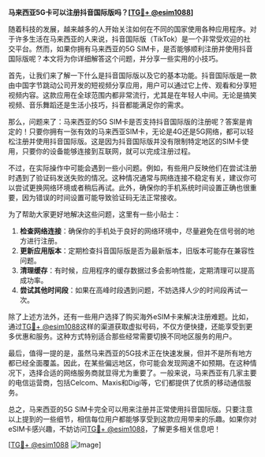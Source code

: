 **马来西亚5G卡可以注册抖音国际版吗？[[TG💪+ @esim1088](https://t.me/s/esim1088)]**

随着科技的发展，越来越多的人开始关注如何在不同的国家使用各种应用程序。对于许多生活在马来西亚的人来说，抖音国际版（TikTok）是一个非常受欢迎的社交平台。然而，如果你拥有马来西亚的5G SIM卡，是否能够顺利注册并使用抖音国际版呢？本文将为你详细解答这个问题，并分享一些实用的小技巧。

首先，让我们来了解一下什么是抖音国际版以及它的基本功能。抖音国际版是一款由中国字节跳动公司开发的短视频分享应用，用户可以通过它上传、观看和分享短视频内容。这款应用在全球范围内都非常流行，尤其是在年轻人中间。无论是搞笑视频、音乐舞蹈还是生活小技巧，抖音都能满足你的需求。

那么，问题来了：马来西亚的5G SIM卡是否支持抖音国际版的注册呢？答案是肯定的！只要你拥有一张有效的马来西亚SIM卡，无论是4G还是5G网络，都可以轻松注册并使用抖音国际版。这是因为抖音国际版并没有限制特定地区的SIM卡使用，只要你的设备能够连接到互联网，就可以完成注册过程。

不过，在实际操作中可能会遇到一些小问题。例如，有些用户反映他们在尝试注册时遇到了验证码发送失败的情况。这种情况通常与网络连接不稳定有关，建议你可以尝试更换网络环境或者稍后再试。此外，确保你的手机系统时间设置正确也很重要，因为错误的时间设置可能导致验证码无法正常接收。

为了帮助大家更好地解决这些问题，这里有一些小贴士：

1. **检查网络连接**：确保你的手机处于良好的网络环境中，尽量避免在信号弱的地方进行注册。
2. **更新应用版本**：定期检查抖音国际版是否为最新版本，旧版本可能存在兼容性问题。
3. **清理缓存**：有时候，应用程序的缓存数据过多会影响性能，定期清理可以提高成功率。
4. **尝试其他时间段**：如果在高峰时段遇到问题，不妨选择人少的时间段再试一次。

除了上述方法外，还有一些用户选择了购买海外eSIM卡来解决注册难题。比如，通过[TG💪+ @esim1088](https://t.me/s/esim1088)这样的渠道获取虚拟号码，不仅方便快捷，还能享受到更多优惠和服务。这种方式特别适合那些经常需要切换不同地区服务的用户。

最后，值得一提的是，虽然马来西亚的5G技术正在快速发展，但并不是所有地方都已经全面覆盖。因此，在某些偏远地区，你可能会发现网速不如预期。在这种情况下，选择合适的网络服务商就显得尤为重要了。一般来说，马来西亚有几家主要的电信运营商，包括Celcom、Maxis和Digi等，它们都提供了优质的移动通信服务。

总之，马来西亚的5G SIM卡完全可以用来注册并正常使用抖音国际版。只要注意以上提到的一些细节，相信每位用户都能够享受到这款应用带来的乐趣。如果你对eSIM卡感兴趣，不妨访问[TG💪+ @esim1088](https://t.me/s/esim1088)，了解更多相关信息吧！

[[TG💪+ @esim1088](https://t.me/s/esim1088) ![Image](https://i.postimg.cc/4NQfJmqS/Snipaste-2025-05-13-00-14-12.png)]